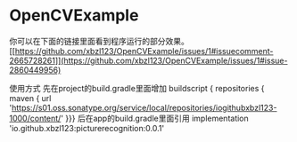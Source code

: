 # OpenCVExample
你可以在下面的链接里面看到程序运行的部分效果。
[[https://github.com/xbzl123/OpenCVExample/issues/1#issuecomment-2665728261]](https://github.com/xbzl123/OpenCVExample/issues/1#issue-2860449956)

使用方式
先在project的build.gradle里面增加
buildscript {
repositories {
maven {
url 'https://s01.oss.sonatype.org/service/local/repositories/iogithubxbzl123-1000/content/'
}}}
后在app的build.gradle里面引用
implementation 'io.github.xbzl123:picturerecognition:0.0.1'
